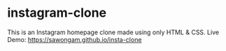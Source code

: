 # instagram-clone
This is an Instagram homepage clone made using only HTML &amp; CSS.
Live Demo: https://sawongam.github.io/insta-clone
